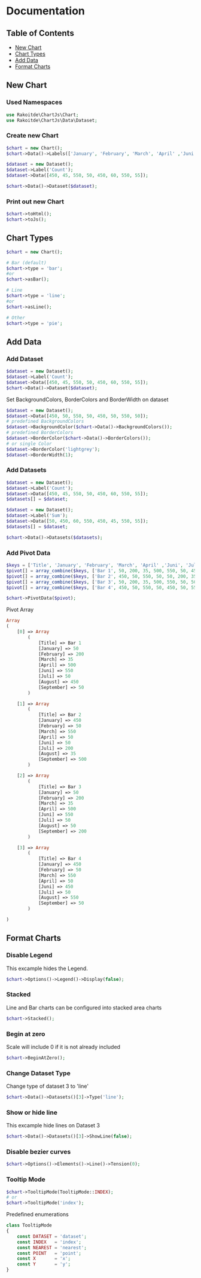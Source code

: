 # Documentation

## Table of Contents

- [New Chart](#New-Chart)
- [Chart Types](#Chart-Types)
- [Add Data](#Add-Data)
- [Format Charts](#Format-Charts)

## New Chart

### Used Namespaces

```php
use Rakoitde\ChartJs\Chart;
use Rakoitde\ChartJs\Data\Dataset;
```

### Create new Chart

```php
$chart = new Chart();
$chart->Data()->Labels(['January', 'February', 'March', 'April' ,'Juni', 'Juli', 'August', 'September']);

$dataset = new Dataset();
$dataset->Label('Count');
$dataset->Data([450, 45, 550, 50, 450, 60, 550, 55]);

$chart->Data()->Dataset($dataset);
```

### Print out new Chart

```php
$chart->toHtml();
$chart->toJs();
```

## Chart Types

```php
$chart = new Chart();

# Bar (default)
$chart->type = 'bar';
#or
$chart->asBar();

# Line
$chart->type = 'line';
#or
$chart->asLine();

# Other
$chart->type = 'pie';
```

## Add Data

### Add Dataset

```php
$dataset = new Dataset();
$dataset->Label('Count');
$dataset->Data([450, 45, 550, 50, 450, 60, 550, 55]);
$chart->Data()->Dataset($dataset);
```

Set BackgroundColors, BorderColors and BorderWidth on dataset

```php
$dataset = new Dataset();
$dataset->Data([450, 50, 550, 50, 450, 50, 550, 50]);
# predefined BackgroundColors
$dataset->BackgroundColor($chart->Data()->BackgroundColors());
# predefined BorderColors
$dataset->BorderColor($chart->Data()->BorderColors());
# or single Color
$dataset->BorderColor('lightgrey');
$dataset->BorderWidth(1);
```

### Add Datasets

```php
$dataset = new Dataset();
$dataset->Label('Count');
$dataset->Data([450, 45, 550, 50, 450, 60, 550, 55]);
$datasets[] = $dataset;

$dataset = new Dataset();
$dataset->Label('Sum');
$dataset->Data([50, 450, 60, 550, 450, 45, 550, 55]);
$datasets[] = $dataset;

$chart->Data()->Datasets($datasets);
```

### Add Pivot Data

```php
$keys = ['Title', 'January', 'February', 'March', 'April' ,'Juni', 'Juli', 'August', 'September'];
$pivot[] = array_combine($keys, ['Bar 1', 50, 200, 35, 500, 550, 50, 450, 50]);
$pivot[] = array_combine($keys, ['Bar 2', 450, 50, 550, 50, 50, 200, 35, 500]);
$pivot[] = array_combine($keys, ['Bar 3', 50, 200, 35, 500, 550, 50, 50, 200]);
$pivot[] = array_combine($keys, ['Bar 4', 450, 50, 550, 50, 450, 50, 550, 50]);

$chart->PivotData($pivot);
```

Pivot Array

```php
Array
(
    [0] => Array
        (
            [Title] => Bar 1
            [January] => 50
            [February] => 200
            [March] => 35
            [April] => 500
            [Juni] => 550
            [Juli] => 50
            [August] => 450
            [September] => 50
        )

    [1] => Array
        (
            [Title] => Bar 2
            [January] => 450
            [February] => 50
            [March] => 550
            [April] => 50
            [Juni] => 50
            [Juli] => 200
            [August] => 35
            [September] => 500
        )

    [2] => Array
        (
            [Title] => Bar 3
            [January] => 50
            [February] => 200
            [March] => 35
            [April] => 500
            [Juni] => 550
            [Juli] => 50
            [August] => 50
            [September] => 200
        )

    [3] => Array
        (
            [Title] => Bar 4
            [January] => 450
            [February] => 50
            [March] => 550
            [April] => 50
            [Juni] => 450
            [Juli] => 50
            [August] => 550
            [September] => 50
        )

)
```

## Format Charts

### Disable Legend

This excample hides the Legend.

```php
$chart->Options()->Legend()->Display(false);
```

### Stacked

Line and Bar charts can be configured into stacked area charts

```php
$chart->Stacked();
```

### Begin at zero

Scale will include 0 if it is not already included

```php
$chart->BeginAtZero();
```

### Change Dataset Type

Change type of dataset 3 to 'line'

```php
$chart->Data()->Datasets()[3]->Type('line');
```

### Show or hide line

This excample hide lines on Dataset 3

```php
$chart->Data()->Datasets()[3]->ShowLine(false);
```

### Disable bezier curves

```php
$chart->Options()->Elements()->Line()->Tension(0);
```

### Tooltip Mode

```php
$chart->TooltipMode(TooltipMode::INDEX);
# or
$chart->TooltipMode('index');
```

Predefined enumerations

```php
class TooltipMode
{
    const DATASET = 'dataset';
    const INDEX   = 'index';
    const NEAREST = 'nearest';
    const POINT   = 'point';
    const X       = 'x';
    const Y       = 'y';
}
```


